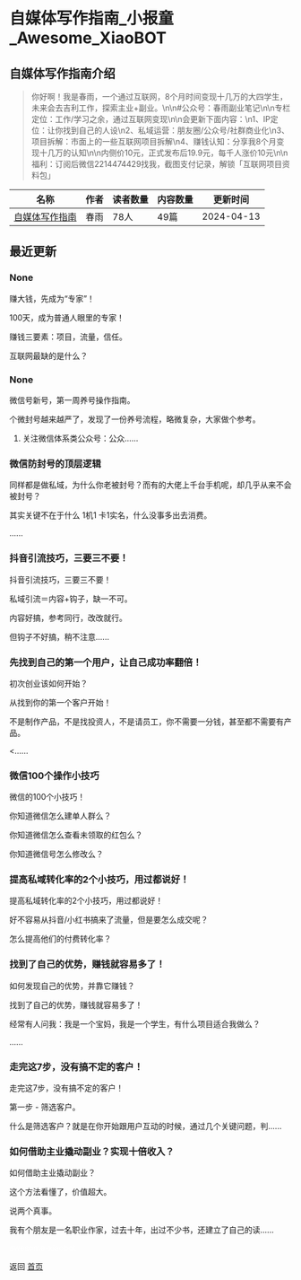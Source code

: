 # 自媒体写作指南_小报童_Awesome_XiaoBOT

## 自媒体写作指南介绍
> 你好啊！我是春雨，一个通过互联网，8个月时间变现十几万的大四学生，未来会去吉利工作，探索主业+副业。\n\n#公众号：春雨副业笔记\n\n专栏定位：工作/学习之余，通过互联网变现\n\n会更新下面内容：\n1、IP定位：让你找到自己的人设\n2、私域运营：朋友圈/公众号/社群商业化\n3、项目拆解：市面上的一些互联网项目拆解\n4、赚钱认知：分享我8个月变现十几万的认知\n\n内侧价10元，正式发布后19.9元，每千人涨价10元\n\n福利：订阅后微信2214474429找我，截图支付记录，解锁「互联网项目资料包」  
  


|名称|作者|读者数量|内容数量|更新时间|
|---|---|---|---|---|
|[自媒体写作指南](https://xiaobot.net/p/chun001?refer=0b133df9-27dc-423b-8101-639049001c13)|春雨|78人|49篇|2024-04-13|

## 最近更新
### None

赚大钱，先成为“专家”！

100天，成为普通人眼里的专家！

赚钱三要素：项目，流量，信任。

互联网最缺的是什么？

### None

微信号新号，第一周养号操作指南。

个微封号越来越严了，发现了一份养号流程，略微复杂，大家做个参考。

1. 关注微信体系类公众号：公众......

### 微信防封号的顶层逻辑

同样都是做私域，为什么你老被封号？而有的大佬上千台手机呢，却几乎从来不会被封号？

其实关键不在于什么 1机1 卡1实名，什么没事多出去消费。

......

### 抖音引流技巧，三要三不要！

抖音引流技巧，三要三不要！

私域引流＝内容+钩子，缺一不可。

内容好搞，参考同行，改改就行。

但钩子不好搞，稍不注意......

### 先找到自己的第一个用户，让自己成功率翻倍！

初次创业该如何开始？

从找到你的第一个客户开始！

不是制作产品，不是找投资人，不是请员工，你不需要一分钱，甚至都不需要有产品。

<......

### 微信100个操作小技巧

微信的100个小技巧！

你知道微信怎么建单人群么？

你知道微信怎么查看未领取的红包么？

你知道微信号怎么修改么？

### 提高私域转化率的2个小技巧，用过都说好！

提高私域转化率的2个小技巧，用过都说好！

好不容易从抖音/小红书搞来了流量，但是要怎么成交呢？

怎么提高他们的付费转化率？

### 找到了自己的优势，赚钱就容易多了！

如何发现自己的优势，并靠它赚钱？

找到了自己的优势，赚钱就容易多了！

经常有人问我：我是一个宝妈，我是一个学生，有什么项目适合我做么？

......

### 走完这7步，没有搞不定的客户！

走完这7步，没有搞不定的客户！

第一步 - 筛选客户。

什么是筛选客户？就是在你开始跟用户互动的时候，通过几个关键问题，判......

### 如何借助主业撬动副业？实现十倍收入？

如何借助主业撬动副业？

这个方法看懂了，价值超大。

说两个真事。

我有个朋友是一名职业作家，过去十年，出过不少书，还建立了自己的读......


<a href="https://github.com/Reno9527/awesome-xiaobot" style="color: white; text-decoration: none;">awesome-xiaobot</a>

返回 [首页](../README.md)
